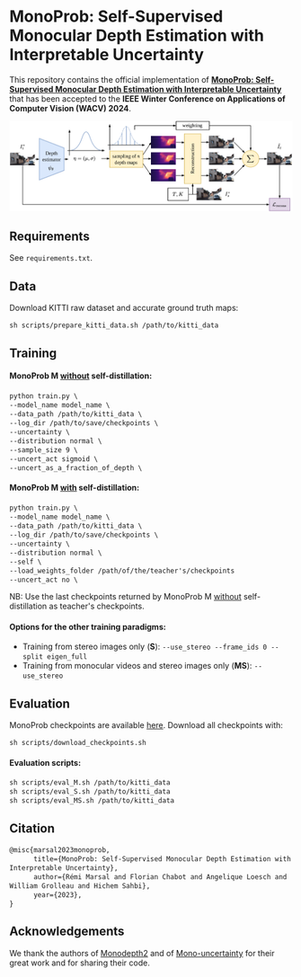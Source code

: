 # MonoProb: Self-Supervised Monocular Depth Estimation with Interpretable Uncertainty 

This repository contains the official implementation of **[MonoProb: Self-Supervised Monocular Depth Estimation with Interpretable Uncertainty](https://arxiv.org/abs/2311.06137)** that has been accepted to the **IEEE Winter Conference on Applications of Computer Vision (WACV) 2024**.

![Diagram of MonoProb](./media/monoprob_diagram.png "Diagram of MonoProb")

## Requirements

See `requirements.txt`.

## Data
Download KITTI raw dataset and accurate ground truth maps:
```
sh scripts/prepare_kitti_data.sh /path/to/kitti_data
```

## Training

#### MonoProb M <u>without</u> self-distillation:

```
python train.py \
--model_name model_name \
--data_path /path/to/kitti_data \
--log_dir /path/to/save/checkpoints \
--uncertainty \
--distribution normal \
--sample_size 9 \
--uncert_act sigmoid \
--uncert_as_a_fraction_of_depth \
```

#### MonoProb M <u>with</u> self-distillation:

```
python train.py \
--model_name model_name \
--data_path /path/to/kitti_data \
--log_dir /path/to/save/checkpoints \
--uncertainty \
--distribution normal \
--self \
--load_weights_folder /path/of/the/teacher's/checkpoints
--uncert_act no \
```
NB: Use the last checkpoints returned by MonoProb M <u>without</u> self-distillation as teacher's checkpoints.

#### Options for the other training paradigms:

* Training from stereo images only (**S**): `--use_stereo --frame_ids 0 --split eigen_full`
* Training from monocular videos and stereo images only (**MS**): `--use_stereo`


## Evaluation

MonoProb checkpoints are available [here](https://drive.google.com/drive/folders/13BGnwsiCDzip5XEp2GTK_ZwGIpalzF3x?usp=drive_link). Download all checkpoints with:
```
sh scripts/download_checkpoints.sh
```

#### Evaluation scripts:

```
sh scripts/eval_M.sh /path/to/kitti_data
sh scripts/eval_S.sh /path/to/kitti_data
sh scripts/eval_MS.sh /path/to/kitti_data
```

## Citation

```
@misc{marsal2023monoprob,
      title={MonoProb: Self-Supervised Monocular Depth Estimation with Interpretable Uncertainty}, 
      author={Rémi Marsal and Florian Chabot and Angelique Loesch and William Grolleau and Hichem Sahbi},
      year={2023},
}
```

## Acknowledgements

We thank the authors of [Monodepth2](https://github.com/nianticlabs/monodepth2) and of [Mono-uncertainty](https://github.com/mattpoggi/mono-uncertainty) for their great work and for sharing their code.
